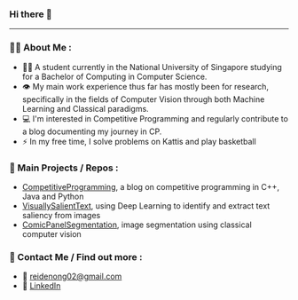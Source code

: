 ### Hi there 👋

---
### 👨‍💻 About Me :
- 👨‍🎓 A student currently in the National University of Singapore studying for a Bachelor of Computing in Computer Science.
- 👁️ My main work experience thus far has mostly been for research, specifically in the fields of Computer Vision through both Machine Learning and Classical paradigms.
- 💻 I'm interested in Competitive Programming and regularly contribute to a blog documenting my journey in CP.
- ⚡ In my free time, I solve problems on Kattis and play basketball

### 💼 Main Projects / Repos :
- [CompetitiveProgramming](https://github.com/reidenong/CompetitiveProgramming), a blog on competitive programming in C++, Java and Python
- [VisuallySalientText](https://github.com/reidenong/VisuallySalientText), using Deep Learning to identify and extract text saliency from images
- [ComicPanelSegmentation](https://github.com/reidenong/ComicPanelSegmentation), image segmentation using classical computer vision

### 👋 Contact Me / Find out more :
- 📧 reidenong02@gmail.com
- 🔷 [LinkedIn](https://www.linkedin.com/in/reiden-ong-05b613208)
